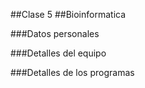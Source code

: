 ##Clase 5
##Bioinformatica

###Datos personales

###Detalles del equipo


###Detalles de los programas

